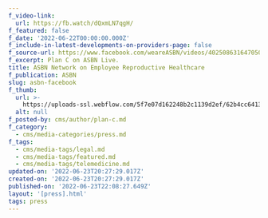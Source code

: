 ```yaml
---
f_video-link:
  url: https://fb.watch/dQxmLN7qgH/
f_featured: false
f_date: '2022-06-22T00:00:00.000Z'
f_include-in-latest-developments-on-providers-page: false
f_source-url: https://www.facebook.com/weareASBN/videos/402508631647050
f_excerpt: Plan C on ASBN Live.
title: ASBN Network on Employee Reproductive Healthcare
f_publication: ASBN
slug: asbn-facebook
f_thumb:
  url: >-
    https://uploads-ssl.webflow.com/5f7e07d162248b2c1139d2ef/62b4cc64130c7580c70f9bbb_Screen%20Shot%202022-06-23%20at%201.26.06%20PM.png
  alt: null
f_posted-by: cms/author/plan-c.md
f_category:
  - cms/media-categories/press.md
f_tags:
  - cms/media-tags/legal.md
  - cms/media-tags/featured.md
  - cms/media-tags/telemedicine.md
updated-on: '2022-06-23T20:27:29.017Z'
created-on: '2022-06-23T20:27:29.017Z'
published-on: '2022-06-23T22:08:27.649Z'
layout: '[press].html'
tags: press
---
```



